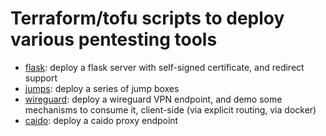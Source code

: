 # Terraform/tofu scripts to deploy various pentesting tools 



* [flask](flask/): deploy a flask server with self-signed certificate, and redirect support
* [jumps](jumps/): deploy a series of jump boxes
* [wireguard](wireguard/): deploy a wireguard VPN endpoint, and demo some mechanisms to consume it, client-side (via explicit routing, via docker)
* [caido](caido/): deploy a caido proxy endpoint 

